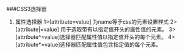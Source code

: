 ###CSS3选择器
1. 属性选择器
    1>[attribute=value] 为name等于css的元素设置样式
    2>[attribute|=value] 用于选取带有以指定值开头的属性值的元素。
    3>[attribute^=value]选择器匹配属性值以指定值开头的每个元素。
    4>[attribute*=value]选择器匹配属性值包含指定值的每个元素。